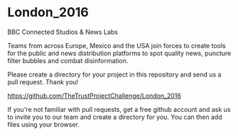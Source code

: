 # London_2016
BBC Connected Studios &amp; News Labs



Teams from across Europe, Mexico and the USA join forces to create tools for the public and news distribution platforms to spot quality news, puncture filter bubbles and combat disinformation. 

Please create a directory for your project in this repository and send us a pull request. Thank you!

https://github.com/TheTrustProjectChallenge/London_2016

If you're not familiar with pull requests, get a free github account and ask us to invite you to our team and create a  directory for you. You can then add files using your browser.  
